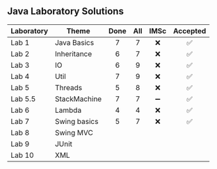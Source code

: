 ## Java Laboratory Solutions

| Laboratory | Theme        | Done | All |        IMSc        |      Accepted      |
| ---------- | ------------ | :--: | :-: | :----------------: | :----------------: |
| Lab 1      | Java Basics  |  7   |  7  |        :x:         | :white_check_mark: |
| Lab 2      | Inheritance  |  6   |  7  |        :x:         | :white_check_mark: |
| Lab 3      | IO           |  6   |  9  |        :x:         | :white_check_mark: |
| Lab 4      | Util         |  7   |  9  |        :x:         | :white_check_mark: |
| Lab 5      | Threads      |  5   |  8  |        :x:         | :white_check_mark: |
| Lab 5.5    | StackMachine |  7   |  7  | :heavy_minus_sign: | :white_check_mark: |
| Lab 6      | Lambda       |  4   |  4  |        :x:         | :white_check_mark: |
| Lab 7      | Swing basics |  5   |  7  |        :x:         | :white_check_mark: |
| Lab 8      | Swing MVC    |      |     |                    |                    |
| Lab 9      | JUnit        |      |     |                    |                    |
| Lab 10     | XML          |      |     |                    |                    |
